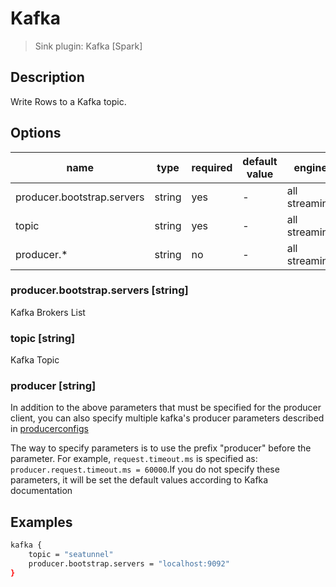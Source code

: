 # Kafka

> Sink plugin: Kafka [Spark]

## Description

Write Rows to a Kafka topic.

## Options

| name | type | required | default value | engine |
| --- | --- | --- | --- | --- |
| producer.bootstrap.servers | string | yes | - | all streaming |
| topic | string | yes | - | all streaming |
| producer.* | string | no | - | all streaming |

### producer.bootstrap.servers [string]

Kafka Brokers List

### topic [string]

Kafka Topic

### producer [string]

In addition to the above parameters that must be specified for the producer client, you can also specify multiple kafka's producer parameters described in [producerconfigs](http://kafka.apache.org/10/documentation.html#producerconfigs)

The way to specify parameters is to use the prefix "producer" before the parameter. For example, `request.timeout.ms` is specified as: `producer.request.timeout.ms = 60000`.If you do not specify these parameters, it will be set the default values according to Kafka documentation

## Examples

```bash
kafka {
    topic = "seatunnel"
    producer.bootstrap.servers = "localhost:9092"
}
```
